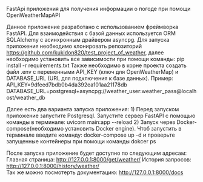 FastApi приложения для получения информации о погоде при помощи OpenWeatherMapAPI

Данное приложение разработано с использованием фреймворка FastAPI. Для взаимодействия с базой данных используется ORM SQLAlchemy с асинхронным драйвером asyncpg.
Для запуска приложения необходимо клонировать репозиторий https://github.com/kukidon820/test_project_of_weather, далее необходимо установить все зависимости при помощи команды: pip install -r requirements.txt
Также необходимо в корне проекта создать файл .env с переменными API_KEY (ключ для OpenWeatherMap) и DATABASE_URL (URL для подключения к базе данных). Пример: API_KEY=9dfeed7bdb0b4da392ea101aa21178db
                                                                                                                                                               DATABASE_URL=postgresql+asyncpg://weather_user:weather_pass@localhost/weather_db

Далее есть два варианта запуска приложения: 1) Перед запуском приложение запустите Postgresql. Запустите сервер FastAPI с помощью команды в терминале: uvicorn main:app --reload
                                            2) Запуск через Docker-compose(необходимо установить Docker engine). Чтоб запустить в терминале введите команду: docker-compose up -d и проверьте запущенные контейнеры при помощи команды dokcer ps

После запуска приложение будет доступно по следующим адресам:
        Главная страница: http://127.0.0.1:8000/get/weather/
        История запросов: http://127.0.0.1:8000/history/weather/    
        Так же можно посмотерть документацию: http://127.0.0.1:8000/docs
